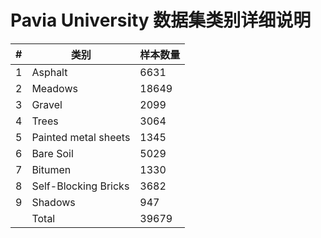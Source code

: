# Pavia University 数据集类别详细说明

| #   | 类别                           | 样本数量 |
|-----|-------------------------------|----------|
| 1   | Asphalt                       | 6631     |
| 2   | Meadows                       | 18649    |
| 3   | Gravel                        | 2099     |
| 4   | Trees                         | 3064     |
| 5   | Painted metal sheets          | 1345     |
| 6   | Bare Soil                     | 5029     |
| 7   | Bitumen                       | 1330     |
| 8   | Self-Blocking Bricks          | 3682     |
| 9   | Shadows                       | 947      |
| |Total                               | 39679     |